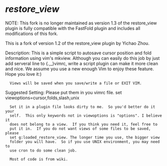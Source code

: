 *restore_view*
========

NOTE: This fork is no longer maintained as version 1.3 of the restore_view
plugin is fully compatible with the FastFold plugin and includes all
modifications of this fork.

This is a fork of version 1.2 of the restore_view plugin by Yichao Zhou.

Description:
      This is a simple script to autosave cursor position and fold
      information using vim's mkview.  Although you can easily do this job by
      just add serveral line to {.,_}vimrc, write a script plugin can make it
      more clean and nice.  We assume you use a new enough Vim to enjoy
      these feature. Hope you love it:)

      Views will be saved when you save/write a file or EXIT VIM.

Suggested Setting:
      Please put them in you vimrc file.
          set viewoptions=cursor,folds,slash,unix

      Set it in a plugin file looks dirty to me.  So you'd better do it your
      self.  This only keywords not in viewoptions is "options". I believe it
      does not belong to a view.  If you think you need it, feel free to
      put it in.  If you do not want views of some files to be saved, please
      set g:loaded_restore_view. The longer time you use, the bigger view
      folder you will have.  So if you use UNIX environment, you may need to
      use cron to do some clean job.

      Most of code is from wiki.

<!--- vim:tw=78:ts=8:ft=markdown:norl:
  -->
